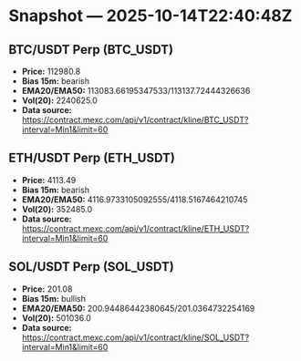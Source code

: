 # Snapshot — 2025-10-14T22:40:48Z

## BTC/USDT Perp (BTC_USDT)
- **Price:** 112980.8
- **Bias 15m:** bearish
- **EMA20/EMA50:** 113083.66195347533/113137.72444326636
- **Vol(20):** 2240625.0
- **Data source:** https://contract.mexc.com/api/v1/contract/kline/BTC_USDT?interval=Min1&limit=60

## ETH/USDT Perp (ETH_USDT)
- **Price:** 4113.49
- **Bias 15m:** bearish
- **EMA20/EMA50:** 4116.9733105092555/4118.5167464210745
- **Vol(20):** 352485.0
- **Data source:** https://contract.mexc.com/api/v1/contract/kline/ETH_USDT?interval=Min1&limit=60

## SOL/USDT Perp (SOL_USDT)
- **Price:** 201.08
- **Bias 15m:** bullish
- **EMA20/EMA50:** 200.94486442380645/201.0364732254169
- **Vol(20):** 501036.0
- **Data source:** https://contract.mexc.com/api/v1/contract/kline/SOL_USDT?interval=Min1&limit=60
